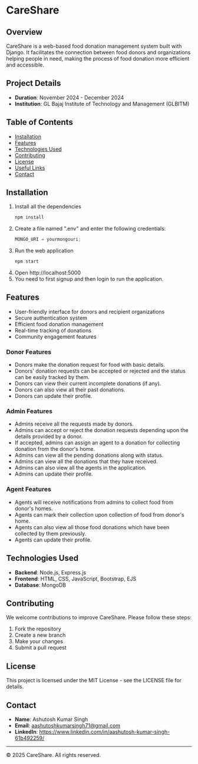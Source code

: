 # CareShare

## Overview

CareShare is a web-based food donation management system built with Django. It facilitates the connection between food donors and organizations helping people in need, making the process of food donation more efficient and accessible.

## Project Details

- **Duration**: November 2024 - December 2024
- **Institution**: GL Bajaj Institute of Technology and Management (GLBITM)


## Table of Contents

- [Installation](#installation)
- [Features](#features)
- [Technologies Used](#technologies-used)
- [Contributing](#contributing)
- [License](#license)
- [Useful Links](#useful-links)
- [Contact](#contact)

## Installation

1. Install all the dependencies
   ```sh
   npm install
   ```
2. Create a file named ".env" and enter the following credentials:
   ```js
   MONGO_URI = yourmongouri;
   ```
3. Run the web application
   ```sh
   npm start
   ```
4. Open http://localhost:5000
5. You need to first signup and then login to run the application.

## Features

- User-friendly interface for donors and recipient organizations
- Secure authentication system
- Efficient food donation management
- Real-time tracking of donations
- Community engagement features

### Donor Features

- Donors make the donation request for food with basic details.
- Donors' donation requests can be accepted or rejected and the status can be easily tracked by them.
- Donors can view their current incomplete donations (if any).
- Donors can also view all their past donations.
- Donors can update their profile.

### Admin Features

- Admins receive all the requests made by donors.
- Admins can accept or reject the donation requests depending upon the details provided by a donor.
- If accepted, admins can assign an agent to a donation for collecting donation from the donor's home.
- Admins can view all the pending donations along with status.
- Admins can view all the donations that they have received.
- Admins can also view all the agents in the application.
- Admins can update their profile.

### Agent Features

- Agents will receive notifications from admins to collect food from donor's homes.
- Agents can mark their collection upon collection of food from donor's home.
- Agents can also view all those food donations which have been collected by them previously.
- Agents can update their profile.

## Technologies Used

- **Backend**: Node.js, Express.js
- **Frontend**: HTML, CSS, JavaScript, Bootstrap, EJS
- **Database**: MongoDB

## Contributing

We welcome contributions to improve CareShare. Please follow these steps:
1. Fork the repository
2. Create a new branch
3. Make your changes
4. Submit a pull request

## License

This project is licensed under the MIT License - see the LICENSE file for details.

## Contact

- **Name**: Ashutosh Kumar Singh
- **Email**: aashutoshkumarsingh71@gmail.com
- **LinkedIn**: https://www.linkedin.com/in/aashutosh-kumar-singh-61b492259/

---
© 2025 CareShare. All rights reserved.
